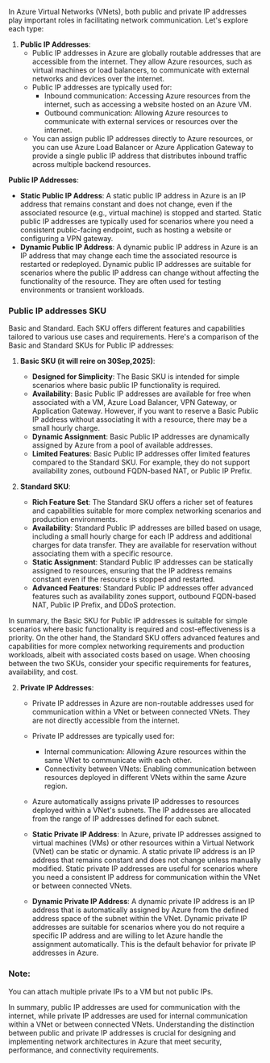 In Azure Virtual Networks (VNets), both public and private IP addresses play important roles in facilitating network communication. Let's explore each type:

1. **Public IP Addresses**:
   - Public IP addresses in Azure are globally routable addresses that are accessible from the internet. They allow Azure resources, such as virtual machines or load balancers, to communicate with external networks and devices over the internet.
   - Public IP addresses are typically used for:
     - Inbound communication: Accessing Azure resources from the internet, such as accessing a website hosted on an Azure VM.
     - Outbound communication: Allowing Azure resources to communicate with external services or resources over the internet.
   - You can assign public IP addresses directly to Azure resources, or you can use Azure Load Balancer or Azure Application Gateway to provide a single public IP address that distributes inbound traffic across multiple backend resources.

 **Public IP Addresses**:
   - **Static Public IP Address**: A static public IP address in Azure is an IP address that remains constant and does not change, even if the associated resource (e.g., virtual machine) is stopped and started. Static public IP addresses are typically used for scenarios where you need a consistent public-facing endpoint, such as hosting a website or configuring a VPN gateway.
   - **Dynamic Public IP Address**: A dynamic public IP address in Azure is an IP address that may change each time the associated resource is restarted or redeployed. Dynamic public IP addresses are suitable for scenarios where the public IP address can change without affecting the functionality of the resource. They are often used for testing environments or transient workloads.

### Public IP addresses SKU 
Basic and Standard. Each SKU offers different features and capabilities tailored to various use cases and requirements. Here's a comparison of the Basic and Standard SKUs for Public IP addresses:

1. **Basic SKU (it will reire on 30Sep,2025)**:
   - **Designed for Simplicity**: The Basic SKU is intended for simple scenarios where basic public IP functionality is required.
   - **Availability**: Basic Public IP addresses are available for free when associated with a VM, Azure Load Balancer, VPN Gateway, or Application Gateway. However, if you want to reserve a Basic Public IP address without associating it with a resource, there may be a small hourly charge.
   - **Dynamic Assignment**: Basic Public IP addresses are dynamically assigned by Azure from a pool of available addresses.
   - **Limited Features**: Basic Public IP addresses offer limited features compared to the Standard SKU. For example, they do not support availability zones, outbound FQDN-based NAT, or Public IP Prefix.

2. **Standard SKU**:
   - **Rich Feature Set**: The Standard SKU offers a richer set of features and capabilities suitable for more complex networking scenarios and production environments.
   - **Availability**: Standard Public IP addresses are billed based on usage, including a small hourly charge for each IP address and additional charges for data transfer. They are available for reservation without associating them with a specific resource.
   - **Static Assignment**: Standard Public IP addresses can be statically assigned to resources, ensuring that the IP address remains constant even if the resource is stopped and restarted.
   - **Advanced Features**: Standard Public IP addresses offer advanced features such as availability zones support, outbound FQDN-based NAT, Public IP Prefix, and DDoS protection.

In summary, the Basic SKU for Public IP addresses is suitable for simple scenarios where basic functionality is required and cost-effectiveness is a priority. On the other hand, the Standard SKU offers advanced features and capabilities for more complex networking requirements and production workloads, albeit with associated costs based on usage. When choosing between the two SKUs, consider your specific requirements for features, availability, and cost.

2. **Private IP Addresses**:
   - Private IP addresses in Azure are non-routable addresses used for communication within a VNet or between connected VNets. They are not directly accessible from the internet.
   - Private IP addresses are typically used for:
     - Internal communication: Allowing Azure resources within the same VNet to communicate with each other.
     - Connectivity between VNets: Enabling communication between resources deployed in different VNets within the same Azure region.
   - Azure automatically assigns private IP addresses to resources deployed within a VNet's subnets. The IP addresses are allocated from the range of IP addresses defined for each subnet.

   - **Static Private IP Address**: In Azure, private IP addresses assigned to virtual machines (VMs) or other resources within a Virtual Network (VNet) can be static or dynamic. A static private IP address is an IP address that remains constant and does not change unless manually modified. Static private IP addresses are useful for scenarios where you need a consistent IP address for communication within the VNet or between connected VNets.
   - **Dynamic Private IP Address**: A dynamic private IP address is an IP address that is automatically assigned by Azure from the defined address space of the subnet within the VNet. Dynamic private IP addresses are suitable for scenarios where you do not require a specific IP address and are willing to let Azure handle the assignment automatically. This is the default behavior for private IP addresses in Azure.
     
### Note:
You can attach multiple private IPs to a VM but not public IPs.

In summary, public IP addresses are used for communication with the internet, while private IP addresses are used for internal communication within a VNet or between connected VNets. Understanding the distinction between public and private IP addresses is crucial for designing and implementing network architectures in Azure that meet security, performance, and connectivity requirements.
